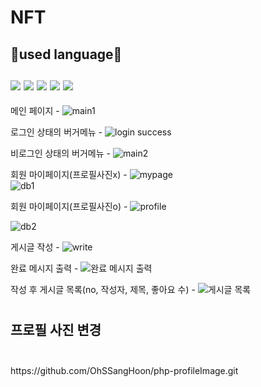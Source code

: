 # NFT
<h2>💬used language💬
<br>
<br>
<img src="https://img.shields.io/badge/PHP-777BB4?style=for-the-badge&logo=php&logoColor=white">
<img src="https://img.shields.io/badge/JavaScript-F7DF1E?style=for-the-badge&logo=javascript&logoColor=white">
<img src="https://img.shields.io/badge/CSS3-1572B6?style=for-the-badge&logo=CSS3&logoColor=white">
<img src="https://img.shields.io/badge/HTML5-E34F26?style=for-the-badge&logo=HTML5&logoColor=white">
<img src="https://img.shields.io/badge/MYSQL-4479A1?style=for-the-badge&logo=MYSQL&logoColor=white">
</h2>

메인 페이지 -
![main1](https://user-images.githubusercontent.com/114225559/236423444-edf20e6f-88c1-4aa8-8d2b-0065ac8955e3.PNG)
<br>


로그인 상태의 버거메뉴 -
![login success](https://user-images.githubusercontent.com/114225559/236423717-2d8a5ed0-d741-408f-82ba-d37c597dab9b.PNG)
<br>


비로그인 상태의 버거메뉴 -
![main2](https://user-images.githubusercontent.com/114225559/236423742-8c249d46-6075-4d6f-870b-af49fb831555.PNG)
<br>


회원 마이페이지(프로필사진x) -
![mypage](https://user-images.githubusercontent.com/114225559/236424100-52d29049-cd2e-4af8-a2bc-bb8c5965b188.PNG)
<br>
![db1](https://user-images.githubusercontent.com/114225559/236424188-1c484fe3-3754-4a66-bc8f-86044a19f4af.PNG)


회원 마이페이지(프로필사진o) -
![profile](https://user-images.githubusercontent.com/114225559/236424293-25f7f306-3cd0-47b2-b827-7f8970293bf3.PNG)

![db2](https://user-images.githubusercontent.com/114225559/236424203-ef2a500a-c3e7-4d54-89d0-539e5cbecabd.PNG)

게시글 작성 -
![write](https://github.com/OhSSangHoon/SoftwareDesign/assets/114225559/0778542e-970a-414c-ac3d-cfb97a186845)

완료 메시지 출력 - 
![완료 메시지 출력](https://github.com/OhSSangHoon/SoftwareDesign/assets/114225559/b2c6a681-5347-4ebb-a71c-fc8399bb2762)

작성 후 게시글 목록(no, 작성자, 제목, 좋아요 수) - 
![게시글 목록](https://github.com/OhSSangHoon/SoftwareDesign/assets/114225559/917ff6b8-a3d7-435f-9c22-c8805845a69a)

#
<h2> 프로필 사진 변경
<br>
<br>
</h2>
https://github.com/OhSSangHoon/php-profileImage.git

